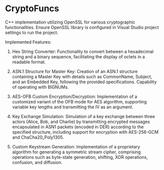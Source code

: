 # CryptoFuncs
C++ implementation utilizing OpenSSL for various cryptographic functionalities. Ensure OpenSSL library is configured in Visual Studio project settings to run the project.

Implemented Features:
1. Hex String Converter:
Functionality to convert between a hexadecimal string and a binary sequence, facilitating the display of octets in a readable format.

2. ASN.1 Structure for Master Key:
Creation of an ASN.1 structure containing a Master Key with details such as CommonName, Subject, and an Embedded Key, following the provided specifications.
Capability of operating with BIGNUMs.

3. AES-OFB Custom Encryption/Decryption:
Implementation of a customized variant of the OFB mode for AES algorithm, supporting variable key lengths and transmitting the IV as an argument.

4. Key Exchange Simulation:
Simulation of a key exchange between three actors (Alice, Bob, and Charlie) by transmitting encrypted messages encapsulated in ASN1 packets (encoded in DER) according to the specified structure, including support for encryption with AES-256-GCM and ChaCha20_Poly1305.

5. Custom Keystream Generation:
Implementation of a proprietary algorithm for generating a symmetric stream cipher, comprising operations such as byte-state generation, shifting, XOR operations, confusion, and diffusion.
